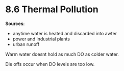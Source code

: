 # 8.6 Thermal Pollution

**Sources**:

* anytime water is heated and discarded into awter
* power and industrial plants
* urban runoff

Warm water doesnt hold as much DO as colder water.

Die offs occur when DO levels are too low.


